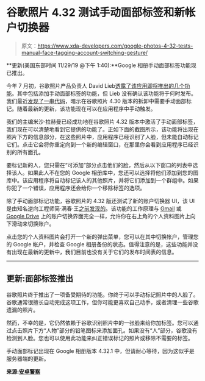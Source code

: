 # 谷歌照片 4.32 测试手动面部标签和新帐户切换器

> 原文：<https://www.xda-developers.com/google-photos-4-32-tests-manual-face-tagging-account-switching-gesture/>

**更新(美国东部时间 11/29/19 @下午 1:40):**Google 相册手动面部标签功能现已推出。

今年 7 月初，谷歌照片产品负责人 David Lieb[透露了该应用即将推出的几个功能](https://www.xda-developers.com/google-photos-android-pet-sharing-face-tagging/)。其中包括添加手动面部标签的功能，但 Lieb 没有确认该功能将于何时发布。我们最近[发现了一串代码](https://www.xda-developers.com/google-photos-4-30-prepares-manual-face-tagging/)，暗示在谷歌照片 4.30 版本的拆卸中需要手动面部标记。随着最新的更新，该功能现在可以在应用程序中手动触发。

我们的主编米沙·拉赫曼已经成功地在谷歌照片 4.32 版本中激活了手动面部标签，我们现在可以清楚地看到它提供的功能了。正如下面的截图所示，该功能将出现在照片下方的信息部分，在这些照片中，应用程序已经识别了人脸，但未能自动标记它们。点击它会将你重定向到一个新的编辑窗口，在那里你会看到应用程序已经识别的所有面孔。

要标记新的人，您只需在“可添加”部分点击他们的脸，然后从以下窗口的列表中选择该人。如果此人不在您的 Google 相册库中，您还可以选择将他们添加到您的图库中。该应用程序将自动标记该人的其他照片，并将它们添加到一个群组中。如果你犯了一个错误，应用程序还会给你一个移除标签的选项。

除了手动面部标记功能，谷歌照片的 4.32 版还测试了新的账户切换器 UI，该 UI 是由知名逆向工程师简·满春·王[之前发现的](https://twitter.com/wongmjane/status/1186296073532239872)。该功能的工作原理与 [Gmail](https://www.xda-developers.com/gmail-android-account-switching-dark-theme/) 或 [Google Drive](https://www.xda-developers.com/google-drive-android-account-switching-gesture-pdf-forms/) 上的账户切换界面完全一样，允许你在右上角的个人资料图片上向下滑动来切换账户。

点击您的个人资料图片会打开一个新的弹出菜单，您可以在其中切换帐户，管理您的 Google 帐户，并检查 Google 相册备份的状态。值得注意的是，这些功能并没有出现在最新的更新中，我们目前也没有关于它们的发布时间表的信息。

* * *

## 更新:面部标签推出

谷歌照片终于推出了一项备受期待的功能。你终于可以手动标记照片中的人脸了。谷歌通常很擅长自动完成这项工作，但你可能更喜欢自己动手，或者清理一些谷歌遗漏的照片。

然而，不幸的是，它仍然依赖于谷歌识别照片中的一张脸来给你加标签。您可以通过点击照片下方“人物”部分的铅笔图标来添加面孔。如果没有“人”部分，谷歌没有检测到人脸。您也可以使用此功能来纠正错误标记的照片或移除不需要的标签。

手动面部标记出现在 Google 相册版本 4.32.1 中，但请耐心等待，因为这似乎是服务器端的更新。

**来源:[安卓警察](https://www.androidpolice.com/2019/11/27/google-photos-rolls-out-manual-face-tagging-tutorial-benefits-and-a-big-asterisk/)**